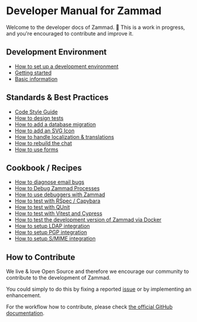# Developer Manual for Zammad

Welcome to the developer docs of Zammad. 👋 This is a work in progress, and you're encouraged to contribute and improve
it.

## Development Environment

- [How to set up a development environment](development_environment/how-to-set-up-a-development-environment.md)
- [Getting started](development_environment/getting-started.md)
- [Basic information](development_environment/basic-information.md)

## Standards & Best Practices

- [Code Style Guide](standards/code-style-guide.md)
- [How to design tests](standards/how-to-design-tests.md)
- [How to add a database migration](standards/how-to-add-a-database-migration.md)
- [How to add an SVG Icon](standards/how-to-add-an-svg-icon.md)
- [How to handle localization & translations](standards/how-to-handle-localization.md)
- [How to rebuild the chat](standards/how-to-rebuild-the-chat.md)
- [How to use forms](standards/how-to-use-forms.md)

## Cookbook / Recipes

- [How to diagnose email bugs](cookbook/how-to-diagnose-email-bugs.md)
- [How to Debug Zammad Processes](cookbook/how-to-debug-zammad-processes.md)
- [How to use debuggers with Zammad](cookbook/how-to-use-debuggers.md)
- [How to test with RSpec / Capybara](cookbook/how-to-test-with-rspec-and-capybara.md)
- [How to test with QUnit](cookbook/how-to-test-with-qunit.md)
- [How to test with Vitest and Cypress](cookbook/how-to-test-with-vitest-and-cypress.md)
- [How to test the development version of Zammad via Docker](cookbook/how-to-test-develop-with-docker.md)
- [How to setup LDAP integration](cookbook/how-to-setup-ldap-integration.md)
- [How to setup PGP integration](cookbook/how-to-setup-pgp-integration.md)
- [How to setup S/MIME integration](cookbook/how-to-setup-smime-integration.md)

## How to Contribute

We live & love Open Source and therefore we encourage our community to contribute to the development of Zammad.

You could simply to do this by fixing a reported [issue](https://github.com/zammad/zammad/issues) or by implementing an
enhancement.

For the workflow how to contribute, please check
[the official GitHub documentation](https://docs.github.com/en/pull-requests/collaborating-with-pull-requests/proposing-changes-to-your-work-with-pull-requests/creating-a-pull-request).
